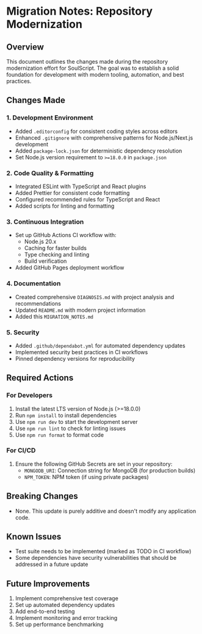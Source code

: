 # Migration Notes: Repository Modernization

## Overview
This document outlines the changes made during the repository modernization effort for SoulScript. The goal was to establish a solid foundation for development with modern tooling, automation, and best practices.

## Changes Made

### 1. Development Environment
- Added `.editorconfig` for consistent coding styles across editors
- Enhanced `.gitignore` with comprehensive patterns for Node.js/Next.js development
- Added `package-lock.json` for deterministic dependency resolution
- Set Node.js version requirement to `>=18.0.0` in `package.json`

### 2. Code Quality & Formatting
- Integrated ESLint with TypeScript and React plugins
- Added Prettier for consistent code formatting
- Configured recommended rules for TypeScript and React
- Added scripts for linting and formatting

### 3. Continuous Integration
- Set up GitHub Actions CI workflow with:
  - Node.js 20.x
  - Caching for faster builds
  - Type checking and linting
  - Build verification
- Added GitHub Pages deployment workflow

### 4. Documentation
- Created comprehensive `DIAGNOSIS.md` with project analysis and recommendations
- Updated `README.md` with modern project information
- Added this `MIGRATION_NOTES.md`

### 5. Security
- Added `.github/dependabot.yml` for automated dependency updates
- Implemented security best practices in CI workflows
- Pinned dependency versions for reproducibility

## Required Actions

### For Developers
1. Install the latest LTS version of Node.js (>=18.0.0)
2. Run `npm install` to install dependencies
3. Use `npm run dev` to start the development server
4. Use `npm run lint` to check for linting issues
5. Use `npm run format` to format code

### For CI/CD
1. Ensure the following GitHub Secrets are set in your repository:
   - `MONGODB_URI`: Connection string for MongoDB (for production builds)
   - `NPM_TOKEN`: NPM token (if using private packages)

## Breaking Changes
- None. This update is purely additive and doesn't modify any application code.

## Known Issues
- Test suite needs to be implemented (marked as TODO in CI workflow)
- Some dependencies have security vulnerabilities that should be addressed in a future update

## Future Improvements
1. Implement comprehensive test coverage
2. Set up automated dependency updates
3. Add end-to-end testing
4. Implement monitoring and error tracking
5. Set up performance benchmarking
